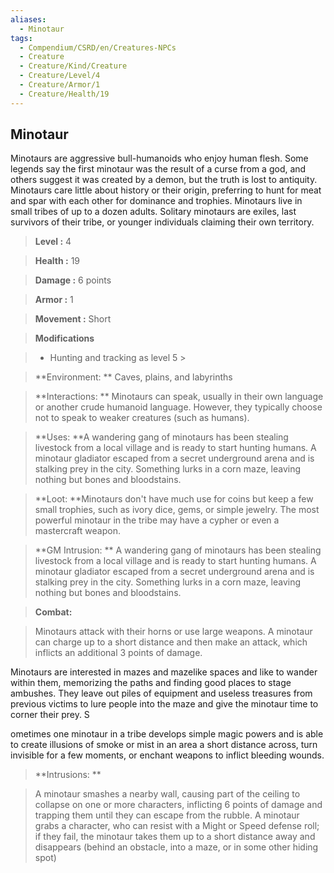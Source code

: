 ```yaml
---
aliases:
  - Minotaur
tags:
  - Compendium/CSRD/en/Creatures-NPCs
  - Creature
  - Creature/Kind/Creature
  - Creature/Level/4
  - Creature/Armor/1
  - Creature/Health/19
---
```

  
    
## Minotaur    
Minotaurs are aggressive bull-humanoids who enjoy human flesh. Some legends say the first minotaur was the result of a curse from a god, and others suggest it was created by a demon, but the truth is lost to antiquity. Minotaurs care little about history or their origin, preferring to hunt for meat and spar with each other for dominance and trophies. Minotaurs live in small tribes of up to a dozen adults. Solitary minotaurs are exiles, last survivors of their tribe, or younger individuals claiming their own territory.    
  
    
> **Level :** 4    
> **Health :** 19    
> **Damage :** 6 points    
> **Armor :** 1    
> **Movement :** Short    
> **Modifications**    
>- Hunting and tracking as level 5 >  
>    
> **Environment: ** Caves, plains, and labyrinths    
> **Interactions: ** Minotaurs can speak, usually in their own language or another crude humanoid language. However, they typically choose not to speak to weaker creatures (such as humans).    
> **Uses: **A wandering gang of minotaurs has been stealing livestock from a local village and is ready to start hunting humans. A minotaur gladiator escaped from a secret underground arena and is stalking prey in the city. Something lurks in a corn maze, leaving nothing but bones and bloodstains.    
> **Loot: **Minotaurs don't have much use for coins but keep a few small trophies, such as ivory dice, gems, or simple jewelry. The most powerful minotaur in the tribe may have a cypher or even a mastercraft weapon.    
> **GM Intrusion: ** A wandering gang of minotaurs has been stealing livestock from a local village and is ready to start hunting humans. A minotaur gladiator escaped from a secret underground arena and is stalking prey in the city. Something lurks in a corn maze, leaving nothing but bones and bloodstains.    
  
> **Combat:**   
> Minotaurs attack with their horns or use large weapons. A minotaur can charge up to a short distance and then make an attack, which inflicts an additional 3 points of damage.   
Minotaurs are interested in mazes and mazelike spaces and like to wander within them, memorizing the paths and finding good places to stage ambushes. They leave out piles of equipment and useless treasures from previous victims to lure people into the maze and give the minotaur time to corner their prey. S  
ometimes one minotaur in a tribe develops simple magic powers and is able to create illusions of smoke or mist in an area a short distance across, turn invisible for a few moments, or enchant weapons to inflict bleeding wounds.    
    
  
> **Intrusions: **   
> A minotaur smashes a nearby wall, causing part of the ceiling to collapse on one or more characters, inflicting 6 points of damage and trapping them until they can escape from the rubble. A minotaur grabs a character, who can resist with a Might or Speed defense roll; if they fail, the minotaur takes them up to a short distance away and disappears (behind an obstacle, into a maze, or in some other hiding spot)    
